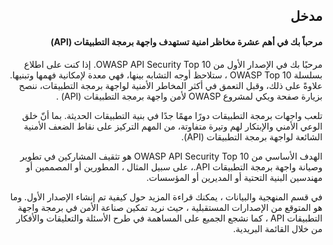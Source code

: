 <h2 dir='rtl' align='right'>مدخل  </h2>


<h4 dir='rtl' align='right'>مرحباً بك في أهم عشرة مخاظر امنية تستهدف واجهة برمجة التطبيقات (API)  </h4>

<p dir='rtl' align='right'> مرحبًا بك في الإصدار الأول من OWASP API Security Top 10. إذا كنت على اطلاع بسلسلة OWASP Top 10 ، ستلاحظ أوجه التشابه بينها، فهي معدة لإمكانية فهمها وتبنيها. علاوةً على ذلك، وقبل التعمق في أكثر المخاطر الأمنية لواجهة برمجة التطبيقات، ننصح بزيارة صفحة ويكي لمشروع OWASP لأمن واجهة برمجة التطبيقات (API) .
<p dir='rtl' align='right'> تلعب واجهات برمجة التطبيقات دورًا مهمًا جدًا في بنية التطبيقات الحديثة. بما أنّ خلق الوعي الأمني والإبتكار لهم وتيرة متفاوتة، من المهم التركيز على نقاط الضعف الأمنية الشائعة لواجهة برمجة التطبيقات (API).
<p dir='rtl' align='right'> الهدف الأساسي من OWASP API Security Top 10 هو تثقيف المشاركين في تطوير وصيانة واجهة برمجة التطبيقات API.، على سبيل المثال ، المطورين أو المصممين أو مهندسين البنية التحتية أو المديرين أو المؤسسات.
<p dir='rtl' align='right'> في قسم المنهجية والبيانات ، يمكنك قراءة المزيد حول كيفية تم إنشاء الإصدار الأول. وما هو المتوقع  من الإصدارات المستقبلية ، حيث نريد تمكين صناعة الأمن في برمجة واجهة التطبيقات API ، كما نشجع الجميع على المساهمة في طرح الأسئلة والتعليقات والأفكار من خلال القائمة البريدية.

[1]: https://www.owasp.org/index.php/OWASP_API_Security_Project
[2]: ./0xd0-about-data.md
[3]: https://github.com/OWASP/API-Security
[4]: https://groups.google.com/a/owasp.org/forum/#!forum/api-security-project
